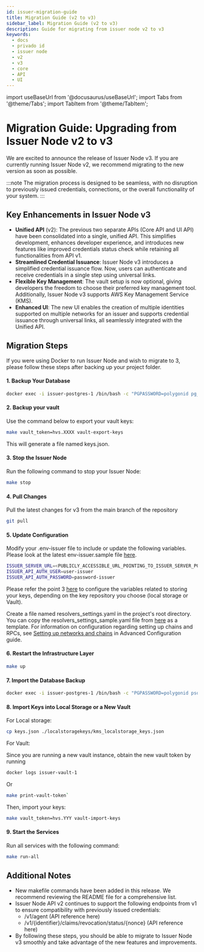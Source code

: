 ```yaml
---
id: issuer-migration-guide
title: Migration Guide (v2 to v3)
sidebar_label: Migration Guide (v2 to v3)
description: Guide for migrating from issuer node v2 to v3
keywords:
  - docs
  - privado id
  - issuer node
  - v2
  - v3
  - core
  - API
  - UI
---
```


import useBaseUrl from '@docusaurus/useBaseUrl';
import Tabs from '@theme/Tabs';
import TabItem from '@theme/TabItem';

# Migration Guide: Upgrading from Issuer Node v2 to v3

We are excited to announce the release of Issuer Node v3. If you are currently running Issuer Node v2, we recommend migrating to the new version as soon as possible.

:::note
The migration process is designed to be seamless, with no disruption to previously issued credentials, connections, or the overall functionality of your system.
:::

## Key Enhancements in Issuer Node v3

- **Unified API** (v2): The previous two separate APIs (Core API and UI API) have been consolidated into a single, unified API. This simplifies development, enhances developer experience, and introduces new features like improved credentials status check while retaining all functionalities from API v1.
- **Streamlined Credential Issuance**: Issuer Node v3 introduces a simplified credential issuance flow. Now, users can authenticate and receive credentials in a single step using universal links.
- **Flexible Key Management**: The vault setup is now optional, giving developers the freedom to choose their preferred key management tool. Additionally, Issuer Node v3 supports AWS Key Management Service (KMS).
- **Enhanced UI**: The new UI enables the creation of multiple identities supported on multiple networks for an issuer and supports credential issuance through universal links, all seamlessly integrated with the Unified API.

## Migration Steps

If you were using Docker to run Issuer Node and wish to migrate to 3, please follow these steps after backing up your project folder.

#### 1. **Backup Your Database**

```bash
docker exec -i issuer-postgres-1 /bin/bash -c "PGPASSWORD=polygonid pg_dump --username polygonid platformid" > ./dump.sql
```

#### 2. **Backup your vault**

Use the command below to export your vault keys:

```bash
make vault_token=hvs.XXXX vault-export-keys
```
This will generate a file named keys.json.

#### 3. **Stop the Issuer Node**

Run the following command to stop your Issuer Node:
```bash
make stop
```

#### 4. **Pull Changes**

Pull the latest changes for v3 from the main branch of the repository
```bash
git pull
```

#### 5. **Update Configuration**

Modify your .env-issuer file to include or update the following variables. Please look at the latest env-issuer.sample file [here](https://github.com/0xPolygonID/issuer-node/blob/1d57318e338f0418572d8e41ae54e9b3418eac9b/.env-issuer.sample).

```bash
ISSUER_SERVER_URL=<PUBLICLY_ACCESSIBLE_URL_POINTING_TO_ISSUER_SERVER_PORT>
ISSUER_API_AUTH_USER=user-issuer
ISSUER_API_AUTH_PASSWORD=password-issuer
```
Please refer the point 3 [here](./setup-issuer-core.md/#issuer-node-api-setup-basic-configuration-building-docker-images) to configure the variables related to storing your keys, depending on the key repository you choose (local storage or Vault).

Create a file named resolvers_settings.yaml in the project's root directory. You can copy the resolvers_settings_sample.yaml file from [here](https://github.com/0xPolygonID/issuer-node/blob/main/resolvers_settings_sample.yaml) as a template. For information on configuration regarding setting up chains and RPCs, see [Setting up networks and chains](issuer-configuration.md#Advanced-Issuer-Node-configuration) in Advanced Configuration guide.


#### 6. Restart the Infrastructure Layer

```bash 
make up
```
#### 7. Import the Database Backup


```bash
docker exec -i issuer-postgres-1 /bin/bash -c "PGPASSWORD=polygonid psql --username polygonid platformid" < ./dump.sql
```

#### 8. Import Keys into Local Storage or a New Vault

For Local storage:

```bash
cp keys.json ./localstoragekeys/kms_localstorage_keys.json
```

For Vault:

Since you are running a new vault instance, obtain the new vault token by running
``` bash 
docker logs issuer-vault-1
```
Or
```bash
make print-vault-token`
```

Then, import your keys:

```bash
make vault_token=hvs.YYY vault-import-keys
```

#### 9.  Start the Services

Run all services with the following command:


```bash
make run-all
```

## Additional Notes

- New makefile commands have been added in this release. We recommend reviewing the README file for a comprehensive list.
- Issuer Node API v2 continues to support the following endpoints from v1 to ensure compatibility with previously issued credentials:
    - /v1/agent (API reference here)
    - /v1/{identifier}/claims/revocation/status/{nonce} (API reference here)
- By following these steps, you should be able to migrate to Issuer Node v3 smoothly and take advantage of the new features and improvements.





